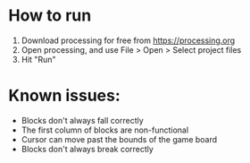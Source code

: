 # How to run

1. Download processing for free from https://processing.org
2. Open processing, and use File > Open > Select project files
3. Hit "Run"


# Known issues:

- Blocks don't always fall correctly
- The first column of blocks are non-functional
- Cursor can move past the bounds of the game board
- Blocks don't always break correctly
